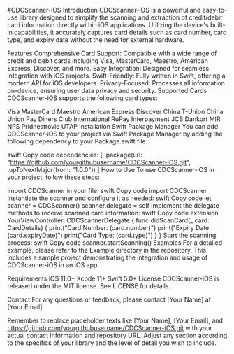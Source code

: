 #CDCScanner-iOS
Introduction
CDCScanner-iOS is a powerful and easy-to-use library designed to simplify the scanning and extraction of credit/debit card information directly within iOS applications. Utilizing the device's built-in capabilities, it accurately captures card details such as card number, card type, and expiry date without the need for external hardware.

Features
Comprehensive Card Support: Compatible with a wide range of credit and debit cards including Visa, MasterCard, Maestro, American Express, Discover, and more.
Easy Integration: Designed for seamless integration with iOS projects.
Swift-Friendly: Fully written in Swift, offering a modern API for iOS developers.
Privacy-Focused: Processes all information on-device, ensuring user data privacy and security.
Supported Cards
CDCScanner-iOS supports the following card types:

Visa
MasterCard
Maestro
American Express
Discover
China T-Union
China Union Pay
Diners Club International
RuPay
Interpayment
JCB
Dankort
MIR
NPS Pridnestrovie
UTAP
Installation
Swift Package Manager
You can add CDCScanner-iOS to your project via Swift Package Manager by adding the following dependency to your Package.swift file:

swift
Copy code
dependencies: [
    .package(url: "https://github.com/yourgithubusername/CDCScanner-iOS.git", .upToNextMajor(from: "1.0.0"))
]
How to Use
To use CDCScanner-iOS in your project, follow these steps:

Import CDCScanner in your file:
swift
Copy code
import CDCScanner
Instantiate the scanner and configure it as needed:
swift
Copy code
let scanner = CDCScanner()
scanner.delegate = self
Implement the delegate methods to receive scanned card information:
swift
Copy code
extension YourViewController: CDCScannerDelegate {
    func didScanCard(_ card: CardDetails) {
        print("Card Number: \(card.number)")
        print("Expiry Date: \(card.expiryDate)")
        print("Card Type: \(card.type)")
    }
}
Start the scanning process:
swift
Copy code
scanner.startScanning()
Examples
For a detailed example, please refer to the Example directory in the repository. This includes a sample project demonstrating the integration and usage of CDCScanner-iOS in an iOS app.

Requirements
iOS 11.0+
Xcode 11+
Swift 5.0+
License
CDCScanner-iOS is released under the MIT license. See LICENSE for details.

Contact
For any questions or feedback, please contact [Your Name] at [Your Email].

Remember to replace placeholder texts like [Your Name], [Your Email], and https://github.com/yourgithubusername/CDCScanner-iOS.git with your actual contact information and repository URL. Adjust any section according to the specifics of your library and the level of detail you wish to include.
